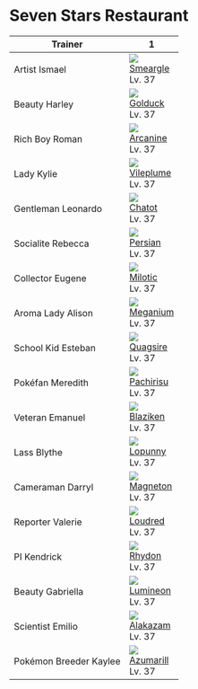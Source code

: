 # Seven Stars Restaurant

Trainer                | 1                                   
---                    | ---                                 
Artist Ismael          | ![][235]<br> [Smeargle]<br> Lv. 37  
Beauty Harley          | ![][055]<br> [Golduck]<br> Lv. 37   
Rich Boy Roman         | ![][059]<br> [Arcanine]<br> Lv. 37  
Lady Kylie             | ![][045]<br> [Vileplume]<br> Lv. 37 
Gentleman Leonardo     | ![][441]<br> [Chatot]<br> Lv. 37    
Socialite Rebecca      | ![][053]<br> [Persian]<br> Lv. 37   
Collector Eugene       | ![][350]<br> [Milotic]<br> Lv. 37   
Aroma Lady Alison      | ![][154]<br> [Meganium]<br> Lv. 37  
School Kid Esteban     | ![][195]<br> [Quagsire]<br> Lv. 37  
Pokéfan Meredith       | ![][417]<br> [Pachirisu]<br> Lv. 37 
Veteran Emanuel        | ![][257]<br> [Blaziken]<br> Lv. 37  
Lass Blythe            | ![][428]<br> [Lopunny]<br> Lv. 37   
Cameraman Darryl       | ![][082]<br> [Magneton]<br> Lv. 37  
Reporter Valerie       | ![][294]<br> [Loudred]<br> Lv. 37   
PI Kendrick            | ![][112]<br> [Rhydon]<br> Lv. 37    
Beauty Gabriella       | ![][457]<br> [Lumineon]<br> Lv. 37  
Scientist Emilio       | ![][065]<br> [Alakazam]<br> Lv. 37  
Pokémon Breeder Kaylee | ![][184]<br> [Azumarill]<br> Lv. 37 



[Vileplume]: ../../pokemon_changes/045/
[Persian]: ../../pokemon_changes/053/
[Golduck]: ../../pokemon_changes/055/
[Arcanine]: ../../pokemon_changes/059/
[Alakazam]: ../../pokemon_changes/065/
[Magneton]: ../../pokemon_changes/082/
[Rhydon]: ../../pokemon_changes/112/
[Meganium]: ../../pokemon_changes/154/
[Azumarill]: ../../pokemon_changes/184/
[Quagsire]: ../../pokemon_changes/195/
[Smeargle]: ../../pokemon_changes/235/
[Blaziken]: ../../pokemon_changes/257/
[Loudred]: ../../pokemon_changes/294/
[Milotic]: ../../pokemon_changes/350/
[Pachirisu]: ../../pokemon_changes/417/
[Lopunny]: ../../pokemon_changes/428/
[Chatot]: ../../pokemon_changes/441/
[Lumineon]: ../../pokemon_changes/457/
[045]: ../img/pokemon/045.png
[053]: ../img/pokemon/053.png
[055]: ../img/pokemon/055.png
[059]: ../img/pokemon/059.png
[065]: ../img/pokemon/065.png
[082]: ../img/pokemon/082.png
[112]: ../img/pokemon/112.png
[154]: ../img/pokemon/154.png
[184]: ../img/pokemon/184.png
[195]: ../img/pokemon/195.png
[235]: ../img/pokemon/235.png
[257]: ../img/pokemon/257.png
[294]: ../img/pokemon/294.png
[350]: ../img/pokemon/350.png
[417]: ../img/pokemon/417.png
[428]: ../img/pokemon/428.png
[441]: ../img/pokemon/441.png
[457]: ../img/pokemon/457.png

